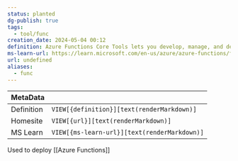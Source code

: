 ```yaml
---
status: planted
dg-publish: true
tags:
  - tool/func
creation_date: 2024-05-04 00:12
definition: Azure Functions Core Tools lets you develop, manage, and deploy Azure Functions projects from your local computer.
ms-learn-url: https://learn.microsoft.com/en-us/azure/azure-functions/functions-core-tools-reference?tabs=v2
url: undefined
aliases:
  - func
---
```

| MetaData   |                                              |
| ---------- | -------------------------------------------- |
| Definition | `VIEW[{definition}][text(renderMarkdown)]`   |
| Homesite   | `VIEW[{url}][text(renderMarkdown)]`          |
| MS Learn   | `VIEW[{ms-learn-url}][text(renderMarkdown)]` |

Used to deploy [[Azure Functions]]

